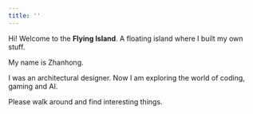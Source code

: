 ```yaml
---
title: ''
---
```


Hi! Welcome to the **Flying Island**. A floating island where I built my own stuff.

My name is Zhanhong.

I was an architectural designer. Now I am exploring the world of coding, gaming and AI.

Please walk around and find interesting things.

